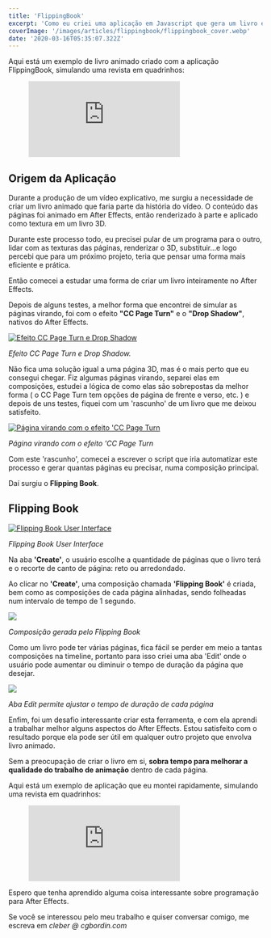 ```yaml
---
title: 'FlippingBook'
excerpt: 'Como eu criei uma aplicação em Javascript que gera um livro em After Effects.'
coverImage: '/images/articles/flippingbook/flippingbook_cover.webp'
date: '2020-03-16T05:35:07.322Z'
---
```


Aqui está um exemplo de livro animado criado com a aplicação FlippingBook, simulando uma revista em quadrinhos:

<figure class="video_container">
  <iframe class="video_content" src="https://www.youtube.com/embed/Iw-_NJp3neI" frameborder="0" allowfullscreen="true"> </iframe>
</figure>

## Origem da Aplicação

Durante a produção de um vídeo explicativo, me surgiu a necessidade de criar um livro animado que faria parte da história do vídeo. O conteúdo das páginas foi animado em After Effects, então renderizado à parte e aplicado como textura em um livro 3D.

Durante este processo todo, eu precisei pular de um programa para o outro, lidar com as texturas das páginas, renderizar o 3D, substituir…e logo percebi que para um próximo projeto, teria que pensar uma forma mais eficiente e prática.

Então comecei a estudar uma forma de criar um livro inteiramente no After Effects.

Depois de alguns testes, a melhor forma que encontrei de simular as páginas virando, foi com o efeito **"CC Page Turn"** e o **"Drop Shadow"**, nativos do After Effects.

<a href="https://www.cgbordin.com/images/articles/flippingbook/flippingbook_ccpageturn.webp" target="_blank">
<img src="/images/articles/flippingbook/flippingbook_ccpageturn.webp" alt="Efeito CC Page Turn e Drop Shadow" />
</a>

*Efeito CC Page Turn e Drop Shadow.*

Não fica uma solução igual a uma página 3D, mas é o mais perto que eu consegui chegar. Fiz algumas páginas virando, separei elas em composições, estudei a lógica de como elas são sobrepostas da melhor forma ( o CC Page Turn tem opções de página de frente e verso, etc. ) e depois de uns testes, fiquei com um 'rascunho' de um livro que me deixou satisfeito.

<a href="https://www.cgbordin.com/images/articles/flippingbook/flippingbook_test.gif" target="_blank">
<img src="/images/articles/flippingbook/flippingbook_test.gif" alt="Página virando com o efeito 'CC Page Turn" />
</a>

*Página virando com o efeito 'CC Page Turn*

Com este 'rascunho', comecei a escrever o script que iria automatizar este processo e gerar quantas páginas eu precisar, numa composição principal.

Daí surgiu o **Flipping Book**.

## Flipping Book

<a href="https://www.cgbordin.com/images/articles/flippingbook/flippingbook_create.webp#width_auto" target="_blank">
<img src="/images/articles/flippingbook/flippingbook_create.webp#width_auto" alt="Flipping Book User Interface" />
</a>

*Flipping Book User Interface*

Na aba **'Create'**, o usuário escolhe a quantidade de páginas que o livro terá e o recorte de canto de página: reto ou arredondado.

Ao clicar no **'Create'**, uma composição chamada **'Flipping Book'** é criada, bem como as composições de cada página alinhadas, sendo folheadas num intervalo de tempo de 1 segundo.

<a href="https://www.cgbordin.com/images/articles/flippingbook/flippingbook_timeline.webp" target="_blank">
<img src="/images/articles/flippingbook/flippingbook_timeline.webp alt="Composição gerada pelo Flipping Book" />
</a>

*Composição gerada pelo Flipping Book*

Como um livro pode ter várias páginas, fica fácil se perder em meio a tantas composições na timeline, portanto para isso criei uma aba 'Edit' onde o usuário pode aumentar ou diminuir o tempo de duração da página que desejar.

<a href="https://www.cgbordin.com/images/articles/flippingbook/flippingbook_edit.webp#width_auto" target="_blank">
<img src="/images/articles/flippingbook/flippingbook_edit.webp#width_auto alt="Aba Edit permite ajustar o tempo de duração de cada página" />
</a>

*Aba Edit permite ajustar o tempo de duração de cada página*

Enfim, foi um desafio interessante criar esta ferramenta, e com ela aprendi a trabalhar melhor alguns aspectos do After Effects. Estou satisfeito com o resultado porque ela pode ser útil em qualquer outro projeto que envolva livro animado.

Sem a preocupação de criar o livro em si, **sobra tempo para melhorar a qualidade do trabalho de animação** dentro de cada página.

Aqui está um exemplo de aplicação que eu montei rapidamente, simulando uma revista em quadrinhos:

<figure class="video_container">
  <iframe class="video_content" src="https://www.youtube.com/embed/Iw-_NJp3neI" frameborder="0" allowfullscreen="true"> </iframe>
</figure>

Espero que tenha aprendido alguma coisa interessante sobre programação para After Effects.

Se você se interessou pelo meu trabalho e quiser conversar comigo, me escreva em *cleber @ cgbordin.com*